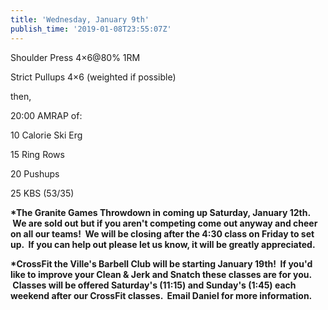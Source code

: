 ```yaml
---
title: 'Wednesday, January 9th'
publish_time: '2019-01-08T23:55:07Z'
---
```


Shoulder Press 4×6\@80% 1RM

Strict Pullups 4×6 (weighted if possible)

then,

20:00 AMRAP of:

10 Calorie Ski Erg

15 Ring Rows

20 Pushups

25 KBS (53/35)

**\*The Granite Games Throwdown in coming up Saturday, January 12th.  We
are sold out but if you aren't competing come out anyway and cheer on
all our teams!  We will be closing after the 4:30 class on Friday to set
up.  If you can help out please let us know, it will be greatly
appreciated.**

**\*CrossFit the Ville's Barbell Club will be starting January 19th!  If
you'd like to improve your Clean & Jerk and Snatch these classes are for
you.  Classes will be offered Saturday's (11:15) and Sunday's (1:45)
each weekend after our CrossFit classes.  Email Daniel for more
information.**
